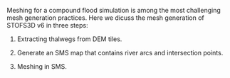 Meshing for a compound flood simulation is among the most challenging mesh generation practices.
Here we dicuss the mesh generation of STOFS3D v6 in three steps:

1. Extracting thalwegs from DEM tiles.

2. Generate an SMS map that contains river arcs and intersection points.

3. Meshing in SMS.
